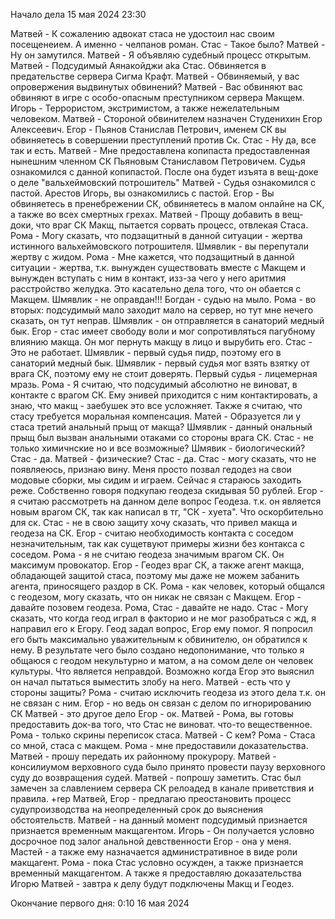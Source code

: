 Начало дела 15 мая 2024 23:30

Матвей - К сожалению адвокат стаса не удостоил нас своим посещенеием. А именно - челпанов роман.
Стас - Такое было?
Матвей - Ну он замутился.
Матвей - Я объявляю судебный процесс открытым.
Матвей - Подсудимый Аянакойджи aka Стас. Обвиняется в предательстве сервера Сигма Крафт.
Матвей - Обвиняемый, у вас опровержения выдвинутых обвинений?
Матвей - Вас обвиняют вас обвиняют в игре с особо-опасным преступником сервера Макщем.
Игорь - Террористом, экстримистом, а также нежелательным человеком.
Матвей - Стороной обвинителем назначен Студенихин Егор Алексеевич.
Егор - Пьянов Станислав Петрович, именем СК вы обвиняетесь в совершении преступлений против Ск.
Стас - Ну да, все так и есть.
Матвей - Мне предоставлена копипаста предоставленная нынешним членном СК Пьяновым Станиславом Петровичем. Судья ознакомился с данной копипастой. После она будет изъята в вещ-доке о деле "вальхеймовский потрошитель"
Матвей - Судья ознакомился с пастой. Арестов Игорь, вы ознакомились с пастой.
Егор - Вы обвиняетесь в пренебрежении СК, обвиняетесь в малом онлайне на СК, а также во всех смертных грехах.
Матвей - Прощу добавить в вещ-доки, что враг СК Макщ, пытается сорвать процесс, отвлекая Стаса.
Рома - Могу сказать, что подзащитный в данной ситуации - жертва истинного вальхеймовского потрошителя.
Шмявлик - вы перепутали жертву с жидом.
Рома - Мне кажется, что подзащитный в данной ситуации - жертва, т.к. вынужден существовать вместе с Макщем и вынужден вступать с ним в контакт, изз-за чего у него аритмия расстройство желудка. Это касательно дела того, что он обается с Макщем.
Шмявлик - не оправдан!!!
Богдан - судью на мыло.
Рома - во вторых: подсудимый мало заходит мало на сервер, но тут мне нечего сказать, он тут неправ.
Шмявлик - он отправляется в санаторий медный бык.
Егор - стас имеет свободу воли и мог сопротивляться пагубному влиянию макща. Он мог пернуть макщу в лицо и вырубить его.
Стас - Это не работает.
Шмявлик - первый судья пидр, поэтому его в санаторий медный бык.
Шмявлик - первый судья мог взять взятку от врага СК, поэтому ему не стоит доверять. Первый судья - лицемерная мразь.
Рома - Я считаю, что подсудимый абсолютно не виноват, в контакте с врагом СК. Ему энивей приходится с ним контактировать, а знаю, что макщ - заебушек это все усложняет. Также я считаю, что стасу требуется моральная компенсация.
Матей - Образуется ли у стаса третий анальный прыщ от макща?
Шмявлик - данный ональный прыщ был вызван анальными отаками со стороны врага СК.
Стас - не только химичнские но и все возможные?
Шмявик - биологический?
Стас - да.
Матвей - физические?
Стас - да.
Стас - могу сказать, что не появляеюсь, признаю вину. Меня просто позвал гедодез на свои модовые сборки, мы сидим и играем. Сейчас я стараюсь заходить реже. Собственно говоря подкупаю геодеза скидывая 50 рублей.
Егор - я считаю рассмотреть на данном деле вопрос Геодеза. т.к. он является новым врагом СК, так как написал в тг, "СК - хуета". Что оскорбительно для ск.
Стас - не в свою защиту хочу сказать, что привел макща и геодеза на СК.
Егор - считаю необходимость контакта с соседом незначительным, так как сущетвуют примеры жизни без контакса с соседом.
Рома - я не считаю геодеза значимым врагом СК. Он максимум провокатор.
Егор - Геодез враг СК, а также агент макща, обладающей защитой стаса, поэтому мы даже не можем забанить агента, приносящего раздор в СК.
Рома - как человек, который общался с геодезом, могу сказать, что он никак не связан с Макщем.
Егор - давайте позовем геодеза.
Рома, Стас - давайте не надо.
Стас - Могу сказать, что когда геод играл в факторио и не мог разобраться с жд, я направил его к Егору. Геод задал вопрос, Егор ему помог. Я попросил его быть максимально уважительным к обвинителю, он обратился к нему. В результате чего было создано недопонимание, что только я общаюся с геодом некультурно и матом, а на сомом деле он человек культуры. Что является неправдой. Возможно когда Егор это выяснил он начал пытаться выместить злобу на него.
Матвей - есть что у стороны защиты?
Рома - считаю исключить геодеза из этого дела т.к. он не связан с ним.
Егор - но ведь он связан с делом по игнорированию СК
Матвей - это другое дело
Егор - ок.
Матвей - Рома, вы готовы предоставить док-ва того, что Стас не виноват. что-то вещественное.
Рома - только скрины переписок стаса.
Матвей - С кем?
Рома - Стаса со мной, стаса с макщем.
Рома - мне предоставили доказательства.
Матвей - прошу передать их районному прокурору.
Матвей - консилиумом верховного суда было принято провести паузу верховного суду до возвращения судей.
Матвей - попрошу заметить. Стас был замечен за славлением сервера СК релоадед в канале приветствия и правила. +rep
Матвей, Егор - предлагаю преостановить процесс судупроизводства на неопределенный срок до выяснения обстоятельств.
Матвей - на данный момент подсудимый признается признается временным макщагентом.
Игорь - Он получается условно досрочное под залог анальной девственности
Егор - она у меня.
Мастей - а также ему назначается административное в виде роли макщагент.
Рома - пока Стас условно осужден, а также признается временный макщагентом. А также я предоставляю доказательства Игорю
Матвей - завтра к делу будут подключены Макщ и Геодез.

Окончание первого дня: 0:10 16 мая 2024

